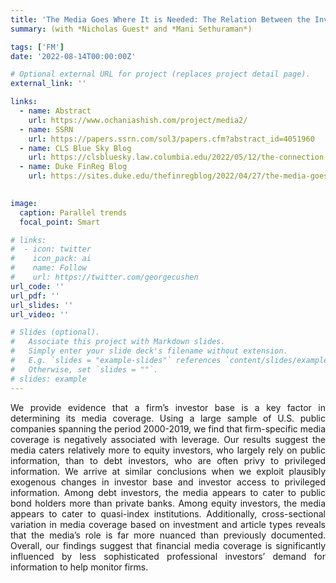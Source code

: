 ```yaml
---
title: 'The Media Goes Where It is Needed: The Relation Between the Investor Base and Media Coverage'
summary: (with *Nicholas Guest* and *Mani Sethuraman*)  

tags: ['FM']
date: '2022-08-14T00:00:00Z'

# Optional external URL for project (replaces project detail page).
external_link: ''

links:
  - name: Abstract
    url: https://www.ochaniashish.com/project/media2/
  - name: SSRN
    url: https://papers.ssrn.com/sol3/papers.cfm?abstract_id=4051960
  - name: CLS Blue Sky Blog
    url: https://clsbluesky.law.columbia.edu/2022/05/12/the-connection-between-a-firms-investor-base-and-media-coverage/
  - name: Duke FinReg Blog
    url: https://sites.duke.edu/thefinregblog/2022/04/27/the-media-goes-where-theyre-needed-the-relation-between-firms-investor-base-and-media-coverage/
    

image: 
  caption: Parallel trends
  focal_point: Smart

# links:
#  - icon: twitter
#    icon_pack: ai
#    name: Follow
#    url: https://twitter.com/georgecushen
url_code: ''
url_pdf: ''
url_slides: ''
url_video: ''

# Slides (optional).
#   Associate this project with Markdown slides.
#   Simply enter your slide deck's filename without extension.
#   E.g. `slides = "example-slides"` references `content/slides/example-slides.md`.
#   Otherwise, set `slides = ""`.
# slides: example
---
```

<DIV align="justify"> We provide evidence that a firm’s investor base is a key factor in determining its media coverage. Using a large sample of U.S. public companies spanning the period 2000-2019, we find that firm-specific media coverage is negatively associated with leverage. Our results suggest the media caters relatively more to equity investors, who largely rely on public information, than to debt investors, who are often privy to privileged information. We arrive at similar conclusions when we exploit plausibly exogenous changes in investor base and investor access to privileged information. Among debt investors, the media appears to cater to public bond holders more than private banks. Among equity investors, the media appears to cater to quasi-index institutions. Additionally, cross-sectional variation in media coverage based on investment and article types reveals that the media’s role is far more nuanced than previously documented. Overall, our findings suggest that financial media coverage is significantly influenced by less sophisticated professional investors’ demand for information to help monitor firms. </DIV>

